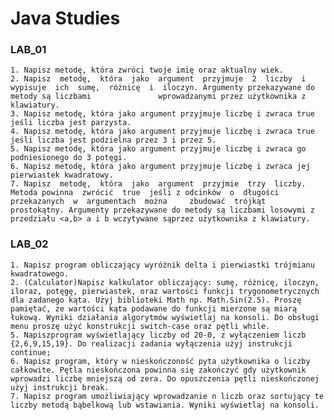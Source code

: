 # Java Studies
  ### LAB_01
    1. Napisz metodę, która zwróci twoje imię oraz aktualny wiek. 
    2. Napisz  metodę,  która  jako  argument  przyjmuje  2  liczby  i  wypisuje  ich  sumę,  różnicę  i  iloczyn. Argumenty przekazywane do metody są liczbami               wprowadzanymi przez użytkownika z klawiatury.
    3. Napisz metodę, która jako argument przyjmuje liczbę i zwraca true jeśli liczba jest parzysta. 
    4. Napisz metodę, która jako argument przyjmuje liczbę i zwraca true jeśli liczba jest podzielna przez 3 i przez 5. 
    5. Napisz metodę, która jako argument przyjmuje liczbę i zwraca go podniesionego do 3 potęgi. 
    6. Napisz metodę, która jako argument przyjmuje liczbę i zwraca jej pierwiastek kwadratowy. 
    7. Napisz  metodę,  która  jako  argument  przyjmie  trzy  liczby.  Metoda powinna  zwrócić  true  jeśli z odcinków  o  długości  przekazanych  w  argumentach  można     zbudować  trójkąt  prostokątny. Argumenty przekazywane do metody są liczbami losowymi z przedziału <a,b> a i b wczytywane sąprzez użytkownika z klawiatury.
    
  ### LAB_02
    1. Napisz program obliczający wyróżnik delta i pierwiastki trójmianu kwadratowego.
    2. (Calculator)Napisz kalkulator obliczający: sumę, różnicę, iloczyn, iloraz, potęgę, pierwiastek, oraz wartości funkcji trygonometrycznych dla zadanego kąta. Użyj biblioteki Math np. Math.Sin(2.5). Proszę pamiętać, że wartości kąta podawane do funkcji mierzone są miarą łukową. Wyniki działania algorytmów wyświetlaj na konsoli. Do obsługi menu proszę użyć konstrukcji switch-case oraz pętli while.
    5. Napiszprogram wyświetlający liczby od 20-0, z wyłączeniem liczb {2,6,9,15,19}. Do realizacji zadania wyłączenia użyj instrukcji continue;
    6. Napisz program, który w nieskończoność pyta użytkownika o liczby całkowite. Pętla nieskończona powinna się zakończyć gdy użytkownik wprowadzi liczbę mniejszą od zera. Do opuszczenia pętli nieskończonej użyj instrukcji break. 
    7. Napisz program umożliwiający wprowadzanie n liczb oraz sortujący te liczby metodą bąbelkową lub wstawiania. Wyniki wyświetlaj na konsoli.
